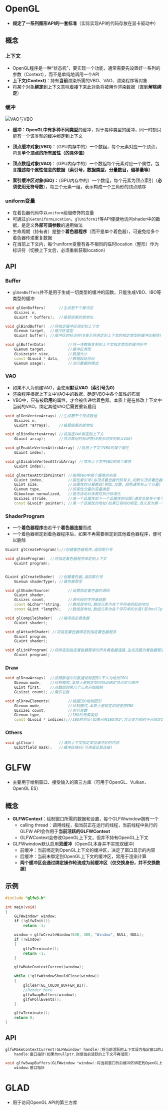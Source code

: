 # OpenGL

- **规定了一系列图形API的一套标准**（实际实现API的代码存放在显卡驱动中）

## 概念

### 上下文

- OpenGL程序是一种“状态机”，要实现一个功能，通常需要先设置好一系列的参数（Context），而不是单纯地调用一个API
- **上下文(Context)**：持有**当前**渲染所需的VBO、VAO、渲染程序等对象
- 将某个对象**绑定**到上下文意味着接下来此对象将被用作渲染数据（直到**解除绑定**）

### 缓冲

![VAO与VBO](VAO与VBO.png)

- **缓冲：**OpenGL中有多种**不同类型**的缓冲，对于每种类型的缓冲，同一时刻只能有一个该类型的缓冲绑定到上下文
  
- **顶点缓冲对象(VBO)**：（GPU内存中的）一个数组，每个元素对应一个顶点，包含**单个顶点的所有属性（的具体值）**
  
- **顶点数组对象(VAO)**：（GPU内存中的）一个数组每个元素对应一个属性，包含**描述每个属性信息的数据（索引号，数据类型，分量数目，偏移量等）**

- **索引缓冲区对象(IBO)：**（GPU内存中的）一个数组，每个元素为顶点索引（**必须使用无符号数**），每三个元素一组，表示构成一个三角形的顶点顺序

### uniform变量

- 在着色器代码中以`uniform`前缀修饰的变量
- 可通过`glGetUniformLocation`，`glUniform1f`等API便捷地访问shader中的数据，是定义**外部可调参数**的通用做法
- 生命周期（持有者）是整个**着色器程序**（而不是单个着色器），可避免给多个着色器传递重复数据
- 在当前上下文内，每个uniform变量有各不相同的临时location（整形）作为标识符（切换上下文后，必须重新获取location）

## API

### Buffer

- `glGenBuffers`并不是用于生成一切类型的缓冲的函数，只能生成VBO、IBO等类型的缓冲

```C++
void glGenBuffers( 		//生成若干个缓冲区
    GLsizei n,
	GLuint * buffers);	//接受结果的首地址

void glBindBuffer( 	//将指定缓冲区绑定到上下文
    GLenum target,	//缓冲区类型
	GLuint buffer);	//缓冲区的标识符(0表示将绑定到上下文的指定类型的缓冲区解除)

void glBufferData(			//将一块数据复制到上下文指定类型的缓冲区中
    GLenum target,			//缓冲区类型
	GLsizeiptr size,		//数据大小
	const GLvoid * data,	//数据起始地址
	GLenum usage);			//访问数据的模式
```

### VAO

- 如果不人为创建VAO，会使用**默认VAO（索引号为0）**
- 渲染程序根据上下文中VAO中的数据，确定VBO中各个属性的布局
- VBO中，只有被**启用**的属性，才会被传递给着色器。本质上是在修改上下文中当前的VAO，绑定其他VAO后需要重新启用

```c++
void glGenVertexArrays(	//生成若干个顶点数组
    GLsizei n,
	GLuint *arrays);	//接受结果的首地址

void glBindVertexArray( //将指定VAO绑定到上下文
    GLuint array);		//顶点数组的标识符(0表示切换到默认VAO)

void glEnableVertexAttribArray( //启用上下文中VBO的某个属性
    GLuint index);

void glDisableVertexAttribArray( //禁用上下文中VBO的某个属性
    GLuint index);

void glVertexAttribPointer( //指明VBO中某个属性的布局
    GLuint index,			//属性索引号(与顶点着色器代码有关,如默认顶点着色器会把索引号为0的属性当作位置)
	GLint size,				//该属性的分量数目(例如,位置、颜色通常有三个分量)
	GLenum type,			//该属性分量的变量类型
	GLboolean normalized,	//是否自动对该属性执行标准化
	GLsizei stride,			//某一个此属性到下一个此属性的间距(通常总是等于单个顶点占用的空间,否则可能有特殊用途)
	const GLvoid* pointer);	//第一个该属性的地址(如果已有VBO绑定,含义变为第一个该属性的地址相对于已绑定VBO首地址的偏移量)
```

### ShaderProgram

- 一个**着色器程序**由若干个**着色器连接**而成
- 一个着色器绑定到着色器程序后，如果不再需要绑定到其他着色器程序，便可以删除

```c++
GLuint glCreateProgram();//创建着色器程序,返回索引号

void glUseProgram( 	//将指定着色器程序绑定到上下文
    GLuint program);


GLuint glCreateShader( 	//创建着色器,返回索引号
    GLenum shaderType);	//着色器类型

void glShaderSource( 		//设置指定着色器的源码
    GLuint shader,			
	GLsizei count,			//源代码的字符串段数
	const GLchar**string,	//数组首地址,数组元素为各个字符串的起始地址
	const GLint *length);	//数组首地址,数组元素为各个字符串的长度(若为nullptr,根据结束符自动确定字符串长度)

void glCompileShader(	//编译指定着色器 	
    GLuint shader);

void glAttachShader( //将指定着色器绑定到指定着色器程序
    GLuint program,
	GLuint shader);

void glLinkProgram( //将绑定到指定着色器程序的所有着色器连接,生成完整的着色器程序
    GLuint program);
```

### Draw

```c++
void glDrawArrays( 	//按照数组中的数据绘制图形(不人为给出IBO)
	GLenum mode,	//绘制模式,本质上是规定如何自动确定顶点索引顺序
	GLint first,	//从数组的第几个元素开始绘制
	GLsizei count);	//索引总数

void glDrawElements( 		//根据IBO绘制图形
    GLenum mode,			//绘制模式,本质上是规定如何使用IBO
	GLsizei count,			//索引总数
	GLenum type,			//IBO的元素类型
	const GLvoid * indices);//IBO的地址(如果已有IBO绑定,含义变为相对于已绑定IBO首地址的偏移量)
```

### Others

```c++
void glClear(			//清除上下文指定类型缓冲区的内容
    GLbitfield mask);	//缓冲区掩码(可用或运算连接)
```

# GLFW

- 主要用于绘制窗口、接受输入的第三方库（可用于OpenGL、Vulkan、OpenGL ES）

## 概念

- **GLFWContext**：绘制窗口所需的数据和设置，每个GLFWwindow拥有一个
  - calling thread：调用线程，指当前正在运行的线程，当前线程中执行的GLFW API会作用于**当前活跃的GLFWContext**
  - GLFWContext会修改OpenGL上下文，但并不持有OpenGL上下文
- GLFWwindow默认启用**双缓冲**（OpenGL本身并不实现双缓冲）
  - 前缓冲：当前绑定到OpenGL上下文的缓冲区，决定了窗口显示的内容
  - 后缓冲：当前未绑定到OpenGL上下文的缓冲区，常用于渲染计算
  - **两个缓冲区会通过绑定操作轮流成为前缓冲区（仅交换身份，并不交换数据）**


## 示例

```c++
#include "glfw3.h"

int main(void)
{
    GLFWwindow* window;
    if (!glfwInit())
        return -1;

    window = glfwCreateWindow(640, 480, "Window", NULL, NULL);
    if (!window)
    {
        glfwTerminate();
        return -1;
    }

    glfwMakeContextCurrent(window);

    while (!glfwWindowShouldClose(window))
    {
        glClear(GL_COLOR_BUFFER_BIT);
        //Render here
        glfwSwapBuffers(window);
        glfwPollEvents();
    }

    glfwTerminate();
    return 0;
}
```

## API

```c++
glfwMakeContextCurrent(GLFWwindow* handle):将当前活跃的上下文设为指定窗口的上下文
    handle:窗口指针(如果为nullptr,则使当前活跃的上下文不再活跃)

void glfwSwapBuffers(GLFWwindow *window):将当前窗口的后缓冲区绑定到OpenGL上下文,使前后缓冲区的身份交换
    window:窗口指针
```

# GLAD

- 用于访问OpenGL API的第三方库
